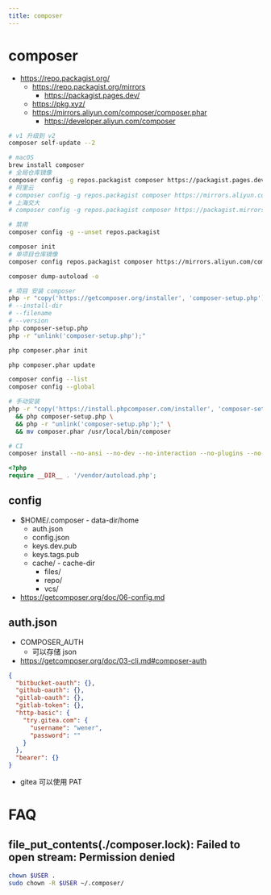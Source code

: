 ```yaml
---
title: composer
---
```


# composer

- https://repo.packagist.org/
  - https://repo.packagist.org/mirrors
    - https://packagist.pages.dev/
  - https://pkg.xyz/
  - https://mirrors.aliyun.com/composer/composer.phar
    - https://developer.aliyun.com/composer

```bash
# v1 升级到 v2
composer self-update --2

# macOS
brew install composer
# 全局仓库镜像
composer config -g repos.packagist composer https://packagist.pages.dev
# 阿里云
# composer config -g repos.packagist composer https://mirrors.aliyun.com/composer/
# 上海交大
# composer config -g repos.packagist composer https://packagist.mirrors.sjtug.sjtu.edu.cn

# 禁用
composer config -g --unset repos.packagist

composer init
# 单项目仓库镜像
composer config repos.packagist composer https://mirrors.aliyun.com/composer/

composer dump-autoload -o

# 项目 安装 composer
php -r "copy('https://getcomposer.org/installer', 'composer-setup.php');"
# --install-dir
# --filename
# --version
php composer-setup.php
php -r "unlink('composer-setup.php');"

php composer.phar init

php composer.phar update

composer config --list
composer config --global

# 手动安装
php -r "copy('https://install.phpcomposer.com/installer', 'composer-setup.php');" \
  && php composer-setup.php \
  && php -r "unlink('composer-setup.php');" \
  && mv composer.phar /usr/local/bin/composer

# CI
composer install --no-ansi --no-dev --no-interaction --no-plugins --no-progress --no-scripts --optimize-autoloader
```

```php
<?php
require __DIR__ . '/vendor/autoload.php';
```

## config

- $HOME/.composer - data-dir/home
  - auth.json
  - config.json
  - keys.dev.pub
  - keys.tags.pub
  - cache/ - cache-dir
    - files/
    - repo/
    - vcs/
- https://getcomposer.org/doc/06-config.md

## auth.json

- COMPOSER_AUTH
  - 可以存储 json
- https://getcomposer.org/doc/03-cli.md#composer-auth

```json title="~/.composer/auth.json"
{
  "bitbucket-oauth": {},
  "github-oauth": {},
  "gitlab-oauth": {},
  "gitlab-token": {},
  "http-basic": {
    "try.gitea.com": {
      "username": "wener",
      "password": ""
    }
  },
  "bearer": {}
}
```

- gitea 可以使用 PAT

# FAQ

## file_put_contents(./composer.lock): Failed to open stream: Permission denied

```bash
chown $USER .
sudo chown -R $USER ~/.composer/
```
